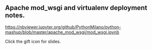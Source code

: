 ## Apache mod_wsgi and virtualenv deployment notes.
https://nbviewer.jupyter.org/github/PythonMilano/python-mashup/blob/master/apache_mod_wsgi/mod_wsgi.ipynb

Click the gift icon for slides.
